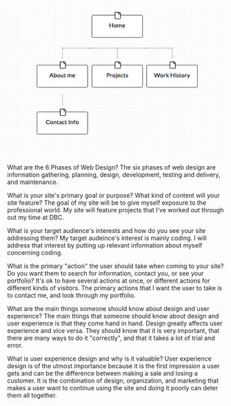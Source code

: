 ![SiteMap](imgs/site-map.png)

What are the 6 Phases of Web Design?
The six phases of web design are information gathering, planning, design, development, testing and delivery, and maintenance.

What is your site's primary goal or purpose? What kind of content will your site feature?
The goal of my site will be to give myself exposure to the professional world. My site will feature projects that I've worked out through out my time at DBC.

What is your target audience's interests and how do  you see your site addressing them?
My target audeince's interest is mainly coding. I will address that interest by putting up relevant information about myself concerning coding.

What is the primary "action" the user should take when coming to your site? Do you want them to search for information, contact you, or see your portfolio? It's ok to have several actions at once, or different actions for different kinds of visitors.
The primary actions that I want the user to take is to contact me, and look through my portfolio.

What are the main things someone should know about design and user experience?
The main things that someone should know about design and user experience is that they come hand in hand. Design greatly affects user experience and vice versa. They should know that it is very important, that there are many ways to do it "correctly", and that it takes a lot of trial and error.

What is user experience design and why is it valuable?
User experience design is of the utmost importance because it is the first impression a user gets and can be the difference between making a sale and losing a customer. It is the combination of design, organization, and marketing that makes a user want to continue using the site and doing it poorly can deter them all together.

